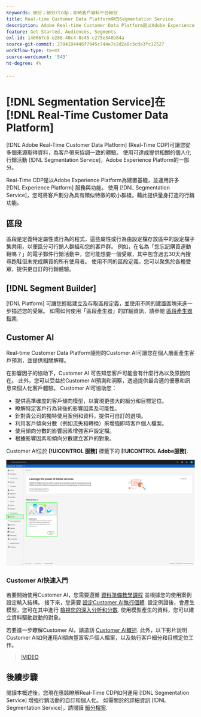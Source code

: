 ```yaml
---
keywords: 細分；細分rtcdp；即時客戶資料平台細分
title: Real-time Customer Data Platform中的Segmentation Service
description: Adobe Real-time Customer Data Platform是以Adobe Experience Platform為建置基礎，並運用許多Experience Platform服務和功能。 您可以使用區段服務，將客戶劃分為具有類似特徵的較小群組，以提供量身打造的行銷。
feature: Get Started, Audiences, Segments
exl-id: 140667c0-e288-40c4-8c45-c275e348b84a
source-git-commit: 2704184446f7945c744e7e2d2a8c3cda3fc12527
workflow-type: tm+mt
source-wordcount: '543'
ht-degree: 4%

---
```


# [!DNL Segmentation Service]在 [!DNL Real-Time Customer Data Platform]

[!DNL Adobe Real-Time Customer Data Platform] (Real-Time CDP)可讓您從多個來源取得資料，為客戶帶來協調一致的體驗。 使用可達成提供相關的個人化行銷活動 [!DNL Segmentation Service]，Adobe Experience Platform的一部分。

Real-Time CDP是以Adobe Experience Platform為建置基礎，並運用許多 [!DNL Experience Platform] 服務與功能。 使用 [!DNL Segmentation Service]，您可將客戶劃分為具有類似特徵的較小群組，藉此提供量身打造的行銷功能。

## 區段

區段是定義特定屬性或行為的程式，這些屬性或行為由設定檔存放區中的設定檔子集共用，以便區分可行銷人群組和您的客戶群。 例如，在名為「您忘記購買運動鞋嗎？」的電子郵件行銷活動中，您可能想要一個受眾，其中包含過去30天內搜尋跑鞋但未完成購買的所有使用者。 使用不同的區段定義，您可以聚焦於各種受眾，提供更自訂的行銷體驗。

## [!DNL Segment Builder]

[!DNL Platform] 可讓您輕鬆建立及存取區段定義，並使用不同的建置區塊來進一步描述您的受眾。 如需如何使用「區段產生器」的詳細資訊，請參閱 [區段產生器指南](./segment-builder-guide.md).

## Customer AI

Real-time Customer Data Platform隨附的Customer AI可讓您在個人層面產生客戶預測，並提供相關解釋。

在影響因子的協助下，Customer AI 可告知您客戶可能會有什麼行為以及原因何在。 此外，您可以受益於Customer AI預測和洞察，透過提供最合適的優惠和訊息來個人化客戶體驗。 Customer AI可協助您：

* 提供高準確度的客戶傾向模型，以實現更強大的細分和目標定位。
* 瞭解特定客戶行為背後的影響因素及可能性。
* 針對貴公司的獨特使用案例和資料，提供可自訂的選項。
* 利用客戶傾向分數（例如流失和轉換）來增強即時客戶個人檔案。
* 使用傾向分數的影響因素增強客戶設定檔。
* 根據影響因素和傾向分數建立客戶的對象。

Customer AI位於 **[!UICONTROL 服務]** 標籤下的 **[!UICONTROL Adobe服務]**.

![Customer AI位置](../assets/overview/rtcdp-customer-ai.png)

### Customer AI快速入門

若要開始使用Customer AI，您需要遵循 [資料準備教學課程](../../intelligent-services/data-preparation.md) 並根據您的使用案例設定輸入結構。 接下來，您需要 [設定Customer AI執行個體](../../intelligent-services/customer-ai/user-guide/configure.md). 設定例證後，會產生模型，您可在其中進行 [檢視您的深入分析和分數](../../intelligent-services/customer-ai/user-guide/discover-insights.md). 使用模型產生的資料，您可以建立資料驅動啟動的對象。

若要進一步瞭解Customer AI，請造訪 [Customer AI概述](../../intelligent-services/customer-ai/overview.md). 此外，以下影片說明Customer AI如何運用AI傾向豐富客戶個人檔案，以及執行客戶細分和目標定位工作。

>[!VIDEO](https://video.tv.adobe.com/v/40374/?quality=12&learn=on)


## 後續步驟

閱讀本概述後，您現在應該瞭解Real-Time CDP如何運用 [!DNL Segmentation Service] 增強行銷活動的自訂和個人化。 如需關於的詳細資訊 [!DNL Segmentation Service]，請閱讀 [細分檔案](../../segmentation/home.md).
